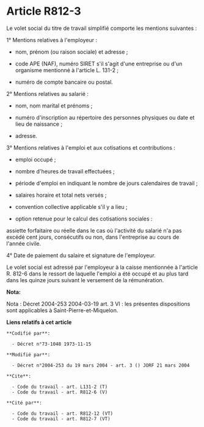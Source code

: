 # Article R812-3

Le volet social du titre de travail simplifié comporte les mentions suivantes :

1° Mentions relatives à l'employeur :

- nom, prénom (ou raison sociale) et adresse ;

- code APE (NAF), numéro SIRET s'il s'agit d'une entreprise ou d'un organisme mentionné à l'article L. 131-2 ;

- numéro de compte bancaire ou postal.

2° Mentions relatives au salarié :

- nom, nom marital et prénoms ;

- numéro d'inscription au répertoire des personnes physiques ou date et lieu de naissance ;

- adresse.

3° Mentions relatives à l'emploi et aux cotisations et contributions :

- emploi occupé ;

- nombre d'heures de travail effectuées ;

- période d'emploi en indiquant le nombre de jours calendaires de travail ;

- salaires horaire et total nets versés ;

- convention collective applicable s'il y a lieu ;

- option retenue pour le calcul des cotisations sociales :

assiette forfaitaire ou réelle dans le cas où l'activité du salarié n'a pas excédé cent jours, consécutifs ou non, dans
l'entreprise au cours de l'année civile.

4° Date de paiement du salaire et signature de l'employeur.

Le volet social est adressé par l'employeur à la caisse mentionnée à l'article R. 812-6 dans le ressort de laquelle l'emploi
a été occupé et au plus tard dans les quinze jours suivant le versement de la rémunération.

**Nota:**

Nota : Décret 2004-253 2004-03-19 art. 3 VI : les présentes dispositions sont applicables à Saint-Pierre-et-Miquelon.

**Liens relatifs à cet article**

	**Codifié par**:

	  - Décret n°73-1048 1973-11-15

	**Modifié par**:

	  - Décret n°2004-253 du 19 mars 2004 - art. 3 () JORF 21 mars 2004

	**Cite**:

	  - Code du travail - art. L131-2 (T)
	  - Code du travail - art. R812-6 (V)

	**Cité par**:

	  - Code du travail - art. R812-12 (VT)
	  - Code du travail - art. R812-7 (VT)
